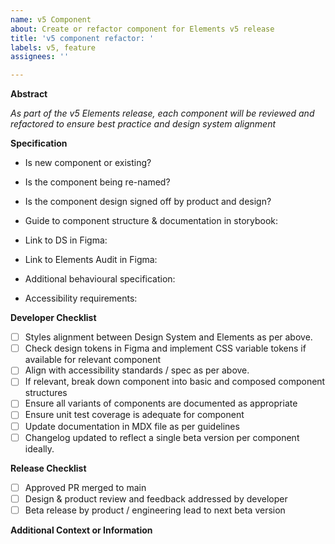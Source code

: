 ```yaml
---
name: v5 Component
about: Create or refactor component for Elements v5 release
title: 'v5 component refactor: '
labels: v5, feature
assignees: ''

---
```


**Abstract**

_As part of the v5 Elements release, each component will be reviewed and refactored to ensure best practice and design system alignment_

**Specification**

- Is new component or existing?

- Is the component being re-named?

- Is the component design signed off by product and design?

- Guide to component structure & documentation in storybook:
  
- Link to DS in Figma:

- Link to Elements Audit in Figma:

- Additional behavioural specification:

- Accessibility requirements:


**Developer Checklist**

- [ ] Styles alignment between Design System and Elements as per above.
- [ ] Check design tokens in Figma and implement CSS variable tokens if available for relevant component
- [ ] Align with accessibility standards / spec as per above.
- [ ] If relevant, break down component into basic and composed component structures
- [ ] Ensure all variants of components are documented as appropriate 
- [ ] Ensure unit test coverage is adequate for component
- [ ] Update documentation in MDX file as per guidelines
- [ ] Changelog updated to reflect a single beta version per component ideally.

**Release Checklist**

- [ ] Approved PR merged to main
- [ ] Design & product review and feedback addressed by developer
- [ ] Beta release by product / engineering lead to next beta version

**Additional Context or Information**

